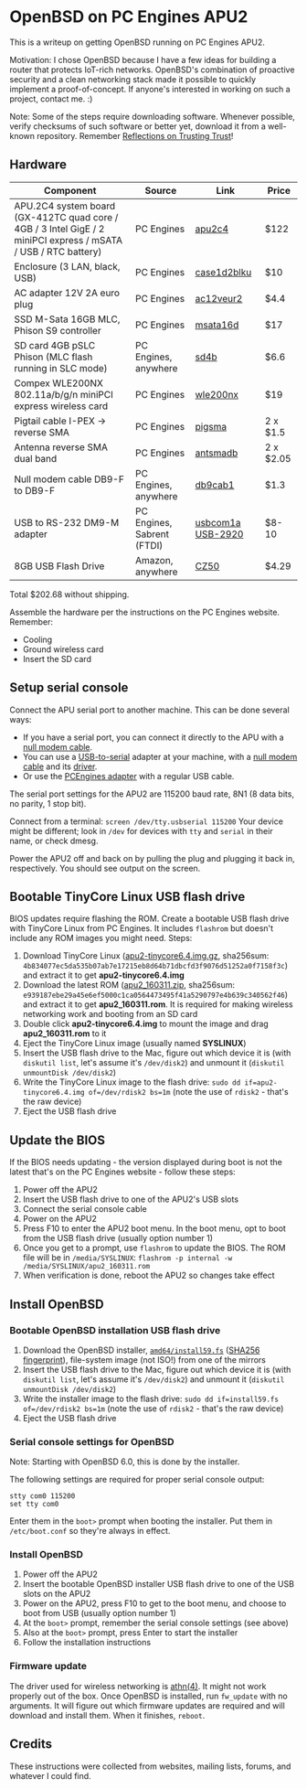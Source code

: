 # OpenBSD on PC Engines APU2

This is a writeup on getting OpenBSD running on PC Engines APU2.

Motivation: I chose OpenBSD because I have a few ideas for building a router that protects IoT-rich networks. OpenBSD's combination of proactive security and a clean networking stack made it possible to quickly implement a proof-of-concept. If anyone's interested in working on such a project, contact me. :)

Note: Some of the steps require downloading software. Whenever possible, verify checksums of such software or better yet, download it from a well-known repository. Remember [Reflections on Trusting Trust](https://www.ece.cmu.edu/~ganger/712.fall02/papers/p761-thompson.pdf)!

## Hardware

| Component  | Source | Link  | Price  |
|---|---|---|---|
| APU.2C4 system board (GX-412TC quad core / 4GB / 3 Intel GigE / 2 miniPCI express / mSATA / USB / RTC battery) | PC Engines | [apu2c4](http://www.pcengines.ch/apu2c4.htm) | $122
| Enclosure (3 LAN, black, USB) | PC Engines | [case1d2blku](http://www.pcengines.ch/case1d2blku.htm) | $10
| AC adapter 12V 2A euro plug | PC Engines | [ac12veur2 ](http://www.pcengines.ch/ac12veur2.htm) | $4.4
| SSD M-Sata 16GB MLC, Phison S9 controller | PC Engines | [msata16d](http://www.pcengines.ch/msata16d.htm) | $17
| SD card 4GB pSLC Phison (MLC flash running in SLC mode) | PC Engines, anywhere | [sd4b](http://www.pcengines.ch/sd4b.htm) | $6.6
| Compex WLE200NX 802.11a/b/g/n miniPCI express wireless card | PC Engines | [wle200nx](http://www.pcengines.ch/wle200nx.htm) | $19
| Pigtail cable I-PEX -> reverse SMA | PC Engines | [pigsma](http://www.pcengines.ch/pigsma.htm) | 2 x $1.5
| Antenna reverse SMA dual band | PC Engines | [antsmadb](http://www.pcengines.ch/antsmadb.htm) | 2 x $2.05
| Null modem cable DB9-F to DB9-F | PC Engines, anywhere | [db9cab1](http://www.pcengines.ch/db9cab1.htm) | $1.3
| USB to RS-232 DM9-M adapter | PC Engines, Sabrent (FTDI) | [usbcom1a](http://www.pcengines.ch/usbcom1a.htm) [USB-2920](https://www.sabrent.com/category/cables/USB-2920/) | $8-10 |
| 8GB USB Flash Drive | Amazon, anywhere | [CZ50](http://www.amazon.com/SanDisk-Cruzer-Frustration-Free-Packaging--SDCZ50-008G-AFFP/dp/B007KFAG7U/) | $4.29

Total $202.68 without shipping.

Assemble the hardware per the instructions on the PC Engines website. Remember:

  * Cooling
  * Ground wireless card
  * Insert the SD card

## Setup serial console

Connect the APU serial port to another machine.  This can be done several ways:

+ If you have a serial port, you can connect it directly to the APU with a [null modem cable](http://www.pcengines.ch/db9cab1.htm).
+ You can use a [USB-to-serial](https://www.sabrent.com/category/cables/USB-2920/) adapter at your machine, with a [null modem cable](http://www.pcengines.ch/db9cab1.htm) and its [driver](http://downloads.trendnet.com/tu-s9_v2/utilities/driver_tu-s9_20151110.zip).
+ Or use the [PCEngines adapter](http://www.pcengines.ch/usbcom1a.htm) with a regular USB cable.

The serial port settings for the APU2 are 115200 baud rate, 8N1 (8 data bits, no parity, 1 stop bit).

Connect from a terminal: `screen /dev/tty.usbserial 115200`  Your device might be different; look in `/dev` for devices with `tty` and `serial` in their name, or check dmesg.

Power the APU2 off and back on by pulling the plug and plugging it back in, respectively. You should see output on the screen.

## Bootable TinyCore Linux USB flash drive

BIOS updates require flashing the ROM. Create a bootable USB flash drive with TinyCore Linux from PC Engines. It includes `flashrom` but doesn't include any ROM images you might need. Steps:

1. Download TinyCore Linux ([apu2-tinycore6.4.img.gz](http://pcengines.ch/file/apu2-tinycore6.4.img.gz), sha256sum: `4b834077ec5da535b07ab7e17215eb8d64b71dbcfd3f9076d51252a0f7158f3c`) and extract it to get **apu2-tinycore6.4.img**
2. Download the latest ROM ([apu2_160311.zip](http://www.pcengines.ch/file/apu2_160311.zip), sha256sum: `e939187ebe29a45e6ef5000c1ca0564473495f41a5290797e4b639c340562f46`) and extract it to get **apu2_160311.rom**. It is required for making wireless networking work and booting from an SD card
3. Double click **apu2-tinycore6.4.img**
 to mount the image and drag **apu2_160311.rom** to it
4. Eject the TinyCore Linux image (usually named **SYSLINUX**)
5. Insert the USB flash drive to the Mac, figure out which device it is (with `diskutil list`, let's assume it's `/dev/disk2`) and unmount it (`diskutil unmountDisk /dev/disk2`)
6. Write the TinyCore Linux image to the flash drive: `sudo dd if=apu2-tinycore6.4.img of=/dev/rdisk2 bs=1m` (note the use of `rdisk2` - that's the raw device)
7. Eject the USB flash drive

## Update the BIOS

If the BIOS needs updating - the version displayed during boot is not the latest that's on the PC Engines website - follow these steps:

1. Power off the APU2
2. Insert the USB flash drive to one of the APU2's USB slots
3. Connect the serial console cable
4. Power on the APU2
5. Press F10 to enter the APU2 boot menu. In the boot menu, opt to boot from the USB flash drive (usually option number 1)
6. Once you get to a prompt, use `flashrom` to update the BIOS. The ROM file will be in `/media/SYSLINUX`: `flashrom -p internal -w /media/SYSLINUX/apu2_160311.rom`
7. When verification is done, reboot the APU2 so changes take effect

## Install OpenBSD

### Bootable OpenBSD installation USB flash drive

1. Download the OpenBSD installer, [`amd64/install59.fs`](http://ftp.openbsd.org/pub/OpenBSD/5.9/amd64/install59.fs) ([SHA256 fingerprint](http://ftp.openbsd.org/pub/OpenBSD/5.9/amd64/SHA256)), file-system image (not ISO!) from one of the mirrors
2. Insert the USB flash drive to the Mac, figure out which device it is (with `diskutil list`, let's assume it's `/dev/disk2`) and unmount it (`diskutil unmountDisk /dev/disk2`)
3. Write the installer image to the flash drive: `sudo dd if=install59.fs of=/dev/rdisk2 bs=1m` (note the use of `rdisk2` - that's the raw device)
4. Eject the USB flash drive

### Serial console settings for OpenBSD

Note: Starting with OpenBSD 6.0, this is done by the installer.

The following settings are required for proper serial console output:

```
stty com0 115200
set tty com0
```

Enter them in the `boot>` prompt when booting the installer. Put them in `/etc/boot.conf` so they're always in effect.

### Install OpenBSD

1. Power off the APU2
2. Insert the bootable OpenBSD installer USB flash drive to one of the USB slots on the APU2
3. Power on the APU2, press F10 to get to the boot menu, and choose to boot from USB (usually option number 1)
4. At the `boot>` prompt, remember the serial console settings (see above)
5. Also at the `boot>` prompt, press Enter to start the installer
6. Follow the installation instructions

### Firmware update

The driver used for wireless networking is [athn(4)](http://www.openbsd.org/cgi-bin/man.cgi/OpenBSD-current/man4/athn.4?query=athn). It might not work properly out of the box. Once OpenBSD is installed, run `fw_update` with no arguments. It will figure out which firmware updates are required and will download and install them. When it finishes, `reboot`.

## Credits

These instructions were collected from websites, mailing lists, forums, and whatever I could find.
